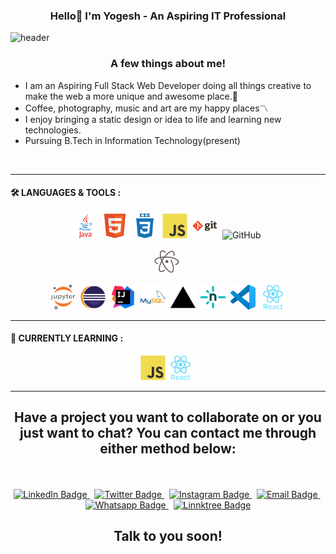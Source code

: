 <h3 align="center">Hello👋 I'm Yogesh - An Aspiring IT Professional</h3>

![header](https://i.ibb.co/f1xtSfW/cover-image.png)

<h3 align="center">A few things about me!</h3>

- I am an Aspiring Full Stack Web Developer doing all things creative to make the web a more unique and awesome place.🎯
- Coffee, photography, music and art are my happy places〽️
- I enjoy bringing a static design or idea to life and learning new technologies.
- Pursuing B.Tech in Information Technology(present)

<br>

---

#### :hammer_and_wrench: LANGUAGES & TOOLS :

<div align="center">
<div>
  <img src="https://github.com/devicons/devicon/blob/master/icons/java/java-original-wordmark.svg" title="Java" alt="Java" width="40" height="40"/>&nbsp; 
  <img src="https://github.com/devicons/devicon/blob/master/icons/html5/html5-original.svg" title="HTML5" alt="HTML" width="40" height="40"/>&nbsp;
  <img src="https://github.com/devicons/devicon/blob/master/icons/css3/css3-plain-wordmark.svg"  title="CSS3" alt="CSS" width="40" height="40"/>&nbsp;
  <img src="https://github.com/devicons/devicon/blob/master/icons/javascript/javascript-original.svg" title="JavaScript" alt="JavaScript" width="40" height="40"/>&nbsp;
  <img src="https://github.com/devicons/devicon/blob/master/icons/git/git-original-wordmark.svg" title="Git" alt="Git" width="40" height="40"/>&nbsp;
  <img src="https://upload.wikimedia.org/wikipedia/commons/9/91/Octicons-mark-github.svg" title="GitHub" alt="GitHub" width="40" height="40"/>&nbsp;

<img src="https://github.com/devicons/devicon/blob/master/icons/atom/atom-original.svg" title="Atom" alt="Atom" width="40" height="40"/>&nbsp;

  <img src="https://github.com/devicons/devicon/blob/master/icons/jupyter/jupyter-original-wordmark.svg" title="Jupyter" alt="Jupyter" width="40" height="40"/>&nbsp; 
    <img src="https://github.com/devicons/devicon/blob/master/icons/eclipse/eclipse-original.svg" title="Eclipse" alt="Eclipse" width="40" height="40"/>&nbsp; 
  <img src="https://github.com/devicons/devicon/blob/master/icons/intellij/intellij-original.svg" title="IntelliJ IDEA" alt="IntelliJ IDEA" width="40" height="40"/>&nbsp; 
    <img src="https://github.com/devicons/devicon/blob/master/icons/mysql/mysql-original-wordmark.svg" title="MySQL" alt="MySQL" width="40" height="40"/>&nbsp; 
  <img src="https://github.com/devicons/devicon/blob/master/icons/vercel/vercel-original.svg" title="Vercel" alt="Vercel" width="40" height="40"/>&nbsp; 
  <img src="https://github.com/devicons/devicon/blob/master/icons/netlify/netlify-original.svg" title="Netlify" alt="Netlify" width="40" height="40"/>&nbsp; 
  <img src="https://github.com/devicons/devicon/blob/master/icons/vscode/vscode-original.svg" title="VSCode" alt="VSCode" width="40" height="40"/>&nbsp;
  <img src="https://github.com/devicons/devicon/blob/master/icons/react/react-original-wordmark.svg" title="React" alt="React" width="40" height="40"/>
 
</div>
</div>

---

#### :book: CURRENTLY LEARNING :

<div align="center">
  <img src="https://github.com/devicons/devicon/blob/master/icons/javascript/javascript-original.svg" title="JavaScript" alt="JavaScript" width="40" height="40"/>&nbsp;<img src="https://github.com/devicons/devicon/blob/master/icons/react/react-original-wordmark.svg" title="React" alt="React" width="40" height="40"/>&nbsp;
<!--   <img src="https://github.com/devicons/devicon/blob/master/icons/j2ee/j2ee-original.svg" title="Java EE" alt="Java EE" width="40" height="40"/>&nbsp; 
  </div> -->

---

## Have a project you want to collaborate on or you just want to chat? You can contact me through either method below:

<div id="badges" align="center">
  <br><br>
  <a href="https://www.linkedin.com/in/yogeshn2403">
    <img src="https://img.shields.io/badge/LinkedIn-blue?style=for-the-badge&logo=linkedin&logoColor=white" alt="LinkedIn Badge"/>
  </a>&nbsp;
  <a href="https://www.twitter.com/yogesh_2403">
    <img src="https://img.shields.io/badge/Twitter-blue?style=for-the-badge&logo=twitter&logoColor=white&color=1DA1F2" alt="Twitter Badge" />
  </a>&nbsp;
  <a href="https://www.instagram.com/_yogesh24">
    <img src="https://img.shields.io/badge/Instagram-blue?style=for-the-badge&logo=instagram&logoColor=white&color=e95950" alt="Instagram Badge" />
  </a>&nbsp;
  <a href="mailto:yogeshn2427@gmail.com">
    <img src="https://img.shields.io/badge/Gmail-blue?style=for-the-badge&logo=gmail&logoColor=white&color=bb001b" alt="Email Badge" />
  </a>&nbsp;
  <a href="https://wa.link/7yt6ov">
    <img src="https://img.shields.io/badge/WhatsApp-25D366.svg?style=for-the-badge&logo=WhatsApp&logoColor=white" alt="Whatsapp Badge" />
  </a>&nbsp;
  <a href="https://linktr.ee/__yogesh">
  <img src="https://img.shields.io/badge/Linktree-43E55E.svg?style=for-the-badge&logo=Linktree&logoColor=white" alt="Linnktree Badge" />
  </a>
  
  <h2>Talk to you soon!</h2>
</div>
